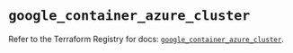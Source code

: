 # `google_container_azure_cluster`

Refer to the Terraform Registry for docs: [`google_container_azure_cluster`](https://registry.terraform.io/providers/hashicorp/google/6.17.0/docs/resources/container_azure_cluster).
